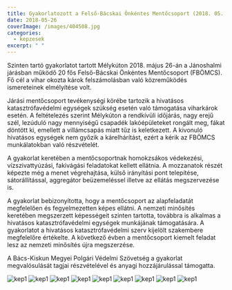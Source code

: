 ```yaml
---
title: Gyakorlatozott a Felső-Bácskai Önkéntes Mentőcsoport (2018. 05. 26.)
date: 2018-05-26
coverImage: /images/404508.jpg
categories:
  - kepzesek
excerpt: " "
---
```


Szinten tartó gyakorlatot tartott Mélykúton 2018. május 26-án a Jánoshalmi járásban működő 20 fős Felső-Bácskai Önkéntes Mentőcsoport (FBÖMCS). Fő cél a vihar okozta károk felszámolásban való közreműködés ismereteinek elmélyítése volt.

Járási mentőcsoport tevékenységi körébe tartozik a hivatásos katasztrófavédelmi egységek szükség esetén való támogatása viharkárok esetén. A feltételezés szerint Mélykúton a rendkívüli időjárás, nagy erejű szél, lezúduló nagy mennyiségű csapadék lakóépületeket rongált meg, fákat döntött ki, emellett a villámcsapás miatt tűz is keletkezett. A kivonuló hivatásos egységek nem győzik a kárelhárítást, ezért a kérik az FBÖMCS munkálatokban való részvételét.

A gyakorlat keretében a mentőcsoportnak homokzsákos védekezési, vízszivattyúzási, fakivágási feladatokat kellett ellátnia. A mozzanatok részét képezte még a menet végrehajtása, külső irányítási pont telepítése, sátorállítással, aggregátor beüzemeléssel illetve az ellátás megszervezése is.

A gyakorlat bebizonyította, hogy a mentőcsoport az alapfeladatát megfelelően és fegyelmezetten képes ellátni. A nemzeti minősítés keretében megszerzett képességeit szinten tartotta, továbbra is alkalmas a hivatásos katasztrófavédelmi egységek munkájának támogatására. A gyakorlatot a hivatásos katasztrófavédelmi szerv kijelölt szakembere megfelelőre értékelte. A következő évben a mentőcsoport kiemelt feladat lesz az nemzeti minősítés újra megszerzése.

A Bács-Kiskun Megyei Polgári Védelmi Szövetség a gyakorlat megvalósulását tagjai részvételével és anyagi hozzájárulással támogatta.

![kep1](/images/404505.jpg)
![kep1](/images/404506.jpg)
![kep1](/images/404507.jpg)
![kep1](/images/404508.jpg)
![kep1](/images/404509.jpg)
![kep1](/images/404510.jpg)
![kep1](/images/404511.jpg)
![kep1](/images/404512.jpg)
![kep1](/images/404513.jpg)